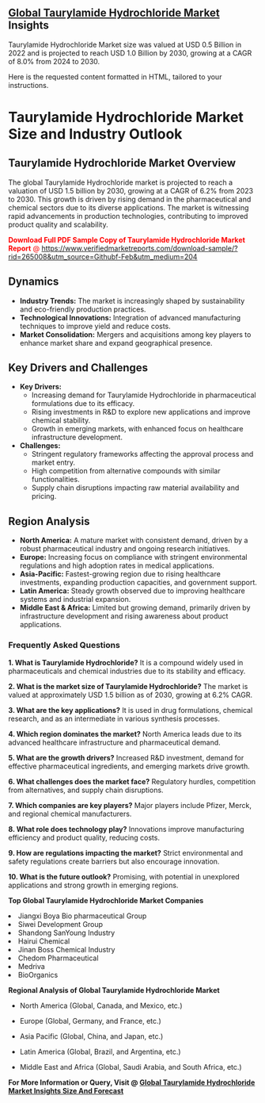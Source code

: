 <h2><a href="https://www.verifiedmarketreports.com/download-sample/?rid=265008&amp;utm_source=Githubf&amp;utm_medium=204" target="_blank">Global Taurylamide Hydrochloride Market</a> Insights</h2><p>Taurylamide Hydrochloride Market size was valued at USD 0.5 Billion in 2022 and is projected to reach USD 1.0 Billion by 2030, growing at a CAGR of 8.0% from 2024 to 2030.</p><p>Here is the requested content formatted in HTML, tailored to your instructions. <!DOCTYPE html> <html lang="en"> <head> <meta charset="UTF-8"> <meta name="viewport" content="width=device-width, initial-scale=1.0"> <meta name="description" content="Comprehensive overview of the Taurylamide Hydrochloride Market, including market size, dynamics, key drivers, challenges, and regional analysis."> <meta name="keywords" content="Taurylamide Hydrochloride Market, Market Size, Industry Analysis, Market Drivers, Challenges, Region Analysis"> <meta name="author" content="Industry Insights"> <title>Taurylamide Hydrochloride Market Overview</title> </head> <body> <h1>Taurylamide Hydrochloride Market Size and Industry Outlook</h1> <h2>Taurylamide Hydrochloride Market Overview</h2> <p>The global Taurylamide Hydrochloride market is projected to reach a valuation of USD 1.5 billion by 2030, growing at a CAGR of 6.2% from 2023 to 2030. This growth is driven by rising demand in the pharmaceutical and chemical sectors due to its diverse applications. The market is witnessing rapid advancements in production technologies, contributing to improved product quality and scalability.</p> <p><p><span class=""><span style="color: #ff0000;"><strong>Download Full PDF Sample Copy of Taurylamide Hydrochloride Market Report</strong> @ </span><a href="https://www.verifiedmarketreports.com/download-sample/?rid=265008&amp;utm_source=Githubf-Feb&amp;utm_medium=204" target="_blank">https://www.verifiedmarketreports.com/download-sample/?rid=265008&amp;utm_source=Githubf-Feb&amp;utm_medium=204</a></span></p></p> <h2>Dynamics</h2> <ul> <li><b>Industry Trends:</b> The market is increasingly shaped by sustainability and eco-friendly production practices.</li> <li><b>Technological Innovations:</b> Integration of advanced manufacturing techniques to improve yield and reduce costs.</li> <li><b>Market Consolidation:</b> Mergers and acquisitions among key players to enhance market share and expand geographical presence.</li> </ul> <h2>Key Drivers and Challenges</h2> <ul> <li><b>Key Drivers:</b> <ul> <li>Increasing demand for Taurylamide Hydrochloride in pharmaceutical formulations due to its efficacy.</li> <li>Rising investments in R&D to explore new applications and improve chemical stability.</li> <li>Growth in emerging markets, with enhanced focus on healthcare infrastructure development.</li> </ul> </li> <li><b>Challenges:</b> <ul> <li>Stringent regulatory frameworks affecting the approval process and market entry.</li> <li>High competition from alternative compounds with similar functionalities.</li> <li>Supply chain disruptions impacting raw material availability and pricing.</li> </ul> </li> </ul> <h2>Region Analysis</h2> <ul> <li><b>North America:</b> A mature market with consistent demand, driven by a robust pharmaceutical industry and ongoing research initiatives.</li> <li><b>Europe:</b> Increasing focus on compliance with stringent environmental regulations and high adoption rates in medical applications.</li> <li><b>Asia-Pacific:</b> Fastest-growing region due to rising healthcare investments, expanding production capacities, and government support.</li> <li><b>Latin America:</b> Steady growth observed due to improving healthcare systems and industrial expansion.</li> <li><b>Middle East & Africa:</b> Limited but growing demand, primarily driven by infrastructure development and rising awareness about product applications.</li> </ul> <h3>Frequently Asked Questions</h3> <p><b>1. What is Taurylamide Hydrochloride?</b> It is a compound widely used in pharmaceuticals and chemical industries due to its stability and efficacy.</p> <p><b>2. What is the market size of Taurylamide Hydrochloride?</b> The market is valued at approximately USD 1.5 billion as of 2030, growing at 6.2% CAGR.</p> <p><b>3. What are the key applications?</b> It is used in drug formulations, chemical research, and as an intermediate in various synthesis processes.</p> <p><b>4. Which region dominates the market?</b> North America leads due to its advanced healthcare infrastructure and pharmaceutical demand.</p> <p><b>5. What are the growth drivers?</b> Increased R&D investment, demand for effective pharmaceutical ingredients, and emerging markets drive growth.</p> <p><b>6. What challenges does the market face?</b> Regulatory hurdles, competition from alternatives, and supply chain disruptions.</p> <p><b>7. Which companies are key players?</b> Major players include Pfizer, Merck, and regional chemical manufacturers.</p> <p><b>8. What role does technology play?</b> Innovations improve manufacturing efficiency and product quality, reducing costs.</p> <p><b>9. How are regulations impacting the market?</b> Strict environmental and safety regulations create barriers but also encourage innovation.</p> <p><b>10. What is the future outlook?</b> Promising, with potential in unexplored applications and strong growth in emerging regions.</p> </body> </html> </p><p><strong>Top Global Taurylamide Hydrochloride Market Companies</strong></p><div data-test-id=""><p><li>Jiangxi Boya Bio pharmaceutical Group</li><li> Siwei Development Group</li><li> Shandong SanYoung Industry</li><li> Hairui Chemical</li><li> Jinan Boss Chemical Industry</li><li> Chedom Pharmaceutical</li><li> Medriva</li><li> BioOrganics</li></p><div><strong>Regional Analysis of&nbsp;Global Taurylamide Hydrochloride Market</strong></div><ul><li dir="ltr"><p dir="ltr">North America&nbsp;(Global, Canada, and Mexico, etc.)</p></li><li dir="ltr"><p dir="ltr">Europe (Global, Germany, and France, etc.)</p></li><li dir="ltr"><p dir="ltr">Asia Pacific&nbsp;(Global, China, and Japan, etc.)</p></li><li dir="ltr"><p dir="ltr">Latin America&nbsp;(Global, Brazil, and Argentina, etc.)</p></li><li dir="ltr">Middle East and Africa&nbsp;(Global, Saudi Arabia, and South Africa, etc.)</li></ul><p><strong>For More Information or Query, Visit @&nbsp;</strong><strong><a href="https://www.verifiedmarketreports.com/product/taurylamide-hydrochloride-market/?utm_source=Githubf&amp;utm_medium=204" target="_blank">Global Taurylamide Hydrochloride Market Insights Size And Forecast</a></strong></p></div>

